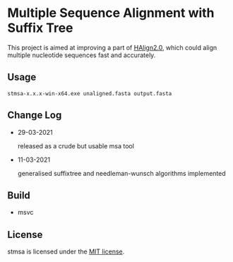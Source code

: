 # Multiple Sequence Alignment with Suffix Tree

This project is aimed at improving a part of [HAlign2.0](https://github.com/malabz/HAlign), which could align multiple nucleotide sequences fast and accurately.

## Usage

```
stmsa-x.x.x-win-x64.exe unaligned.fasta output.fasta
```

## Change Log

* 29-03-2021

  released as a crude but usable msa tool

* 11-03-2021

  generalised suffixtree and needleman-wunsch algorithms implemented

## Build

- msvc

## License

  stmsa is licensed under the [MIT license](https://github.com/malabz/stmsa-cpp/blob/main/LICENSE).
